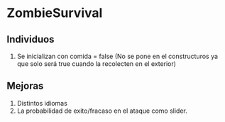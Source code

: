 # ZombieSurvival

## Individuos
1. Se inicializan con comida = false (No se pone en el constructuros ya que solo será true cuando la recolecten en el exterior)


## Mejoras
1. Distintos idiomas
2. La probabilidad de exito/fracaso en el ataque como slider.